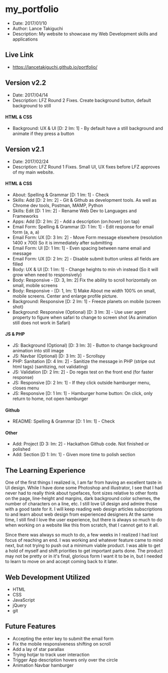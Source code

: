 # my_portfolio
* Date: 2017/01/10
* Author: Lance Takiguchi
* Description: My website to showcase my Web Development skills and applications

## Live Link
* https://lancetakiguchi.github.io/portfolio/

## Version v2.2
* Date: 2017/04/14
* Description: LFZ Round 2 Fixes. Create background button, default background to still

#### HTML & CSS
* Background: UX & UI [D: 2 Im: 1] - By default have a still background and animate if they press a button

## Version v2.1
* Date: 2017/02/24
* Description: LFZ Round 1 Fixes. Small UI, UX fixes before LFZ approves of my main website.

#### HTML & CSS
* About: Spelling & Grammar [D: 1 Im: 1] - Check
* Skills: Add [D: 2 Im: 2] - Git & Github as development tools. As well as Chrome dev tools, Postman, MAMP, Python
* Skills: Edit [D: 1 Im: 2] - Rename Web Dev to Languages and Frameworks
* Apps: Add [D: 2 Im: 2] - Add a description (on:hover) (on tap)
* Email Form: Spelling & Grammar [D: 1 Im: 1] - Edit response for email form (a, a, a)
* Email Form: UX [D: 3 Im: 2] - Move Form message elsewhere (resolution 1400 x 700) So it is immediately after submitting
* Email Form: UI [D: 1 Im: 1] - Even spacing between name email and message
* Email Form: UX [D: 2 Im: 2] - Disable submit button unless all fields are filled
* Body: UX & UI [D: 1 Im: 1] - Change heights to min vh instead (So it will grow when need to responsively)
* Body: Responsive - [D: 3, Im: 2] Fix the ability to scroll horizontally on small, mobile screens
* Body: Responsive - [D: 1, Im: 1] Make About me width 100% on small, mobile screens. Center and enlarge profile picture.
* Background: Responsive [D: 2 Im: 1] - Freeze planets on mobile (screen shot)
* Background: Responsive (Optional) [D: 3 Im: 3] - Use user agent property to figure when safari to change to screen shot (As animation still does not work in Safari)

#### JS & PHP
* JS: Background (Optional) [D: 3 Im: 3] - Button to change background animation into still image
* JS: Navbar (Optional) [D: 3 Im: 3] - Scrollspy
* PHP: Sanitation [D: 4 Im: 2] - Sanitize the message in PHP (stripe out html tags) (sanitizing, not validating)
* JS: Validation [D: 2 Im: 2] - Do regex test on the front end (for faster response)
* JS: Responsive [D: 2 Im: 1] - If they click outside hamburger menu, closes menu
* JS: Responsive [D: 1 Im: 1] - Hamburger home button: On click, only return to home, not open hamburger

#### Github
* README: Spelling & Grammar [D: 1 Im: 1] - Check

#### Other
* Add: Project [D 3: Im: 2] - Hackathon Github code. Not finished or polished
* Add: Section [D 1: Im: 1] -  Given more time to polish section

## The Learning Experience
One of the first things I realized is, I am far from having
an excellent taste in UI design. While I have done some Photoshop
and illustrator, I see that I had never had to really think about
typefaces, font sizes relative to other fonts on the page, 
line-height and margins, dark background color schemes, the number of
characters on a line, etc. I still love UI design and admire those
with a good taste for it. I will keep reading web design articles
subscriptions to and learn about web design from experienced designers
At the same time, I still find I love the user experience, but there
is always so much to do when working on a website like this from 
scratch, that I cannot get to it all.

Since there was always so much to do, a few weeks in I realized 
I had lost focus of reaching an end. I was working and whatever
feature came to mind next, but not trying to push out a minimum 
viable product. I was able to get a hold of myself and shift 
priorities to get important parts done. The product may not be
pretty or in it's final, glorious form I want it to be in, but
I needed to learn to move on and accept coming back to it later. 

## Web Development Utilized 
* HTML
* CSS
* JavaScript
* jQuery
* git

## Future Features
* Accepting the enter key to submit the email form
* Fix the mobile responsiveness shifting on scroll
* Add a lay of star parallax
* Trying hotjar to track user interaction
* Trigger App description hovers only over the circle
* Animation Navbar hamburger

